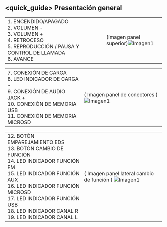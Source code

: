 ## <quick_guide> Presentación general

|  |  |
|:-------|:-------|
|1.	ENCENDIDO/APAGADO <br>2. VOLUMEN - <br> 3. VOLUMEN +<br> 4.  RETROCESO <br> 5. REPRODUCCIÓN / PAUSA Y CONTROL DE LLAMADA <br> 6.	AVANCE <br>  |(Imagen panel superior)![Imagen1](http://static.energysistem.com/images/manuals/42631/57f68529e6bdc.jpg)|

|  |  |
|:-------|:-------|
|7.	CONEXIÓN DE CARGA <br>8. LED INDICADOR DE CARGA - <br> 9. CONEXIÓN DE AUDIO JACK +<br> 10.  CONEXIÓN DE MEMORIA USB <br> 11. CONEXIÓN DE MEMORIA MICROSD <br>  |( Imagen panel de conectores )![Imagen1](http://static.energysistem.com/images/manuals/42631/57f68529e6bdc.jpg)|

|  |  |
|:-------|:-------|
|12.	BOTÓN EMPAREJAMIENTO EDS <br>13. BOTÓN CAMBIO DE FUNCIÓN <br> 14. LED INDICADOR FUNCIÓN FM <br> 15.  LED INDICADOR FUNCIÓN AUX <br> 16. LED INDICADOR FUNCIÓN MICROSD <br> 17.	LED INDICADOR FUNCIÓN USB <br> 18.	LED INDICADOR CANAL R <br> 19. LED INDICADOR CANAL L   <br>  | ( Imagen panel lateral cambio de función ) ![Imagen1](http://static.energysistem.com/images/manuals/42631/57f68529e6bdc.jpg)|

